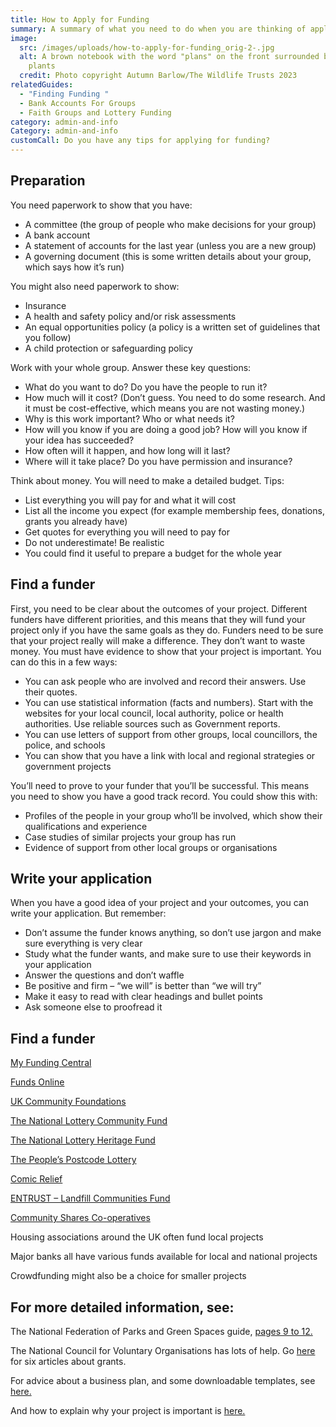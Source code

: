 ```yaml
---
title: How to Apply for Funding
summary: A summary of what you need to do when you are thinking of applying for funding.
image:
  src: /images/uploads/how-to-apply-for-funding_orig-2-.jpg
  alt: A brown notebook with the word "plans" on the front surrounded by green
    plants
  credit: Photo copyright Autumn Barlow/The Wildlife Trusts 2023
relatedGuides:
  - "Finding Funding "
  - Bank Accounts For Groups
  - Faith Groups and Lottery Funding
category: admin-and-info
Category: admin-and-info
customCall: Do you have any tips for applying for funding?
---
```

## Preparation

You need paperwork to show that you have:

* A committee (the group of people who make decisions for your group)
* A bank account
* A statement of accounts for the last year (unless you are a new group)
* A governing document (this is some written details about your group, which says how it’s run)

You might also need paperwork to show:

* Insurance
* A health and safety policy and/or risk assessments
* An equal opportunities policy (a policy is a written set of guidelines that you follow)
* A child protection or safeguarding policy

Work with your whole group. Answer these key questions:

* What do you want to do? Do you have the people to run it?
* How much will it cost? (Don’t guess. You need to do some research. And it must be cost-effective, which means you are not wasting money.)
* Why is this work important? Who or what needs it?
* How will you know if you are doing a good job? How will you know if your idea has succeeded?
* How often will it happen, and how long will it last?
* Where will it take place? Do you have permission and insurance?

Think about money. You will need to make a detailed budget. Tips:

* List everything you will pay for and what it will cost
* List all the income you expect (for example membership fees, donations, grants you already have)
* Get quotes for everything you will need to pay for
* Do not underestimate! Be realistic
* You could find it useful to prepare a budget for the whole year

## Find a funder

First, you need to be clear about the outcomes of your project. Different funders have different priorities, and this means that they will fund your project only if you have the same goals as they do.
Funders need to be sure that your project really will make a difference. They don’t want to waste money. You must have evidence to show that your project is important. You can do this in a few ways:

* You can ask people who are involved and record their answers. Use their quotes.
* You can use statistical information (facts and numbers). Start with the websites for your local council, local authority, police or health authorities. Use reliable sources such as Government reports.
* You can use letters of support from other groups, local councillors, the police, and schools
* You can show that you have a link with local and regional strategies or government projects

You’ll need to prove to your funder that you’ll be successful. This means you need to show you have a good track record. You could show this with:

* Profiles of the people in your group who’ll be involved, which show their qualifications and experience
* Case studies of similar projects your group has run
* Evidence of support from other local groups or organisations

## Write your application

When you have a good idea of your project and your outcomes, you can write your application. But remember:

* Don’t assume the funder knows anything, so don’t use jargon and make sure everything is very clear
* Study what the funder wants, and make sure to use their keywords in your application
* Answer the questions and don’t waffle
* Be positive and firm – “we will” is better than “we will try”
* Make it easy to read with clear headings and bullet points
* Ask someone else to proofread it

## Find a funder

[My Funding Central](https://www.myfundingcentral.co.uk/)


[Funds Online](https://fundsonline.org.uk/)


[UK Community Foundations](https://www.ukcommunityfoundations.org/)


[The National Lottery Community Fund](https://www.tnlcommunityfund.org.uk/)


[The National Lottery Heritage Fund](https://www.heritagefund.org.uk/)


[The People’s Postcode Lottery](https://www.postcodetrust.org.uk/)


[Comic Relief](https://www.comicrelief.com/funding/funding-opportunities)


[ENTRUST – Landfill Communities Fund](https://www.entrust.org.uk/landfill-community-fund/finding-funding/funder-search/)


[Community Shares Co-operatives](https://www.uk.coop/support-your-co-op/community-shares)


Housing associations around the UK often fund local projects


Major banks all have various funds available for local and national projects


Crowdfunding might also be a choice for smaller projects

## For more detailed information, see:

The National Federation of Parks and Green Spaces guide, [pages 9 to 12.](https://natfedparks.org.uk/wp-content/uploads/2020/02/PAGCE-events-workshop-docs-all-collated.pdf)


The National Council for Voluntary Organisations has lots of help. Go [here](https://beta.ncvo.org.uk/help-and-guidance/funding-income/all-about-grants/) for six articles about grants.

For advice about a business plan, and some downloadable templates, see [here.](https://knowhow.ncvo.org.uk/tools-resources/business-plan-template) 

And how to explain why your project is important is [here.](https://knowhow.ncvo.org.uk/how-to/how-to-explain-why-your-project-is-needed-in-300-words)
